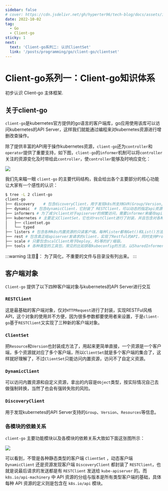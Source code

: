 ```yaml
---
sidebar: false
# cover: https://cdn.jsdelivr.net/gh/hyperter96/tech-blog/docs/assets/images/go-cover1-slices.jpeg
date: 2022-10-02
tag:
  - Go
  - Client-go
sticky: 1
next:
  text: 'Client-go系列二: 认识ClientSet'
  link: '/posts/programming/go/client-go/clientset'
---
```


# Client-go系列一：Client-go知识体系

初步认识 Client-go 主体框架.

## 关于client-go

`client-go`是kubernetes官方提供的go语言的客户端库，go应用使用该库可以访问kubernetes的API Server，这样我们就能通过编程来对kubernetes资源进行增删改查操作。

除了提供丰富的API用于操作kubernetes资源，`client-go`还为`controller`和`operator`提供了重要支持，如下图，`client-go`的`informer`机制可以将`controller`关注的资源变化及时带给此`controller`，使`controller`能够及时响应变化：

![](https://cdn.jsdelivr.net/gh/hyperter96/tech-blog/docs/assets/images/client-go-image.png)

我们先来瞄一眼 `client-go` 的主要代码结构，我会给出各个主要部分的核心功能让大家有一个感性的认识：

```bash
$ tree -L 2 client-go
client-go
├── discovery    # 包含dicoveryClient，用于发现k8s所支持GVR(Group/Version,/Resource),'kubectl api-resources'命令正是使用它来列出cluster中的各种资源。
├── dynamic  # 包含dynamicClient，它封装了 RESTClient，可以动态的指定api资源的GVR，结合unstructured.Unstructured类型来访问各种类型的k8s资源(如: Pod,Deploy...)，也可以访问用户自定义资源(CRD)。
├── informers # 为了减少client对于apiserver的频繁访问，需要informer来缓存apiserver中资源，只有当api资源对象发生变化的时候才收到通知。每种api资源会有自己的informer实现，也是按照api分组与版本来区分。
├── kubernetes # 主要定义ClientSet，它也对restClient进行了封装，并且包含对各种k8s资源和版本的管理方法。每个api资源有单独的client，而ClientSet则是多个客户端的集合。ClientSet以及每种k8s内置资源的client的所有请求最终还是由restClient发出的；在typed目录包括具体每种k8s内置资源的client实现，也是按照api分组与版本来区分。
│   ├── clientset.go
│   └── typed
├── listers # 包含各种k8s内置资源的只读客户端。每种lister都有Get()和List()方法，并且结果都是从缓存中读取的。
├── rest # 包含真正给apiserver发请求的client，实现了Restful的API，同时支持Protobuf和JSON格式数据。
├── scale # 只要包含scalClient用于Deploy, RS等的扩/缩容。
├── tools # 各种类型的工具包，常见的比如获取kubeconfig的方法，以SharedInformer、Reflector、DealtFIFO和Indexer等工具，这些工具主要用于实现client查询和缓存机制，减轻apiserver的负载等。
```
:::warning 注意📢：
为了简化，不重要的文件与目录没有列出来。
:::

## 客户端对象

`Client-go` 提供了以下四种客户端对象与kubernetes的API Server进行交互

### `RESTClient`

这是最基础的客户端对象，仅对`HTTPRequest`进行了封装，实现RESTFul风格API，这个对象的使用并不方便，因为很多参数都要使用者来设置，于是`client-go`基于`RESTClient`又实现了三种新的客户端对象。

### `ClientSet`

把`Resource`和`Version`也封装成方法了，用起来更简单直接，一个资源是一个客户端，多个资源就对应了多个客户端，所以`ClientSet`就是多个客户端的集合了，这样就好理解了，不过`ClientSet`只能访问内置资源，访问不了自定义资源。

### `DynamicClient`
可以访问内置资源和自定义资源，拿出的内容是`Object`类型，按实际情况自己去做强制转换，当然了也会有强转失败的风险。

### `DiscoveryClient`

用于发现kubernetes的API Server支持的`Group`、`Version`、`Resources`等信息。

### 各模块的依赖关系

`client-go` 主要功能模块以及各模块的依赖关系大致如下面这张图所示：

![](https://cdn.jsdelivr.net/gh/hyperter96/tech-blog/docs/assets/images/client-go-module.jpg)

可以看到，不管是各种静态类型的客户端 `ClientSet` ，动态客户端 `DynamicClient` 还是资源发现客户端 `DiscoveryClient` 都封装了 `RESTClient`，也就是说最后请求的发送都是有 `RESTClient` 发送给 `kube-apiserver` 的。而 `k8s.io/api-machinery` 中 API 资源的分组与版本是所有类型客户端的基础，具体每种 API 资源的定义则是包含在 `k8s.io/api` 模块。